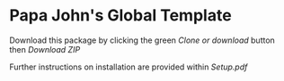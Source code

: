 # Papa John's Global Template

Download this package by clicking the green *Clone or download* button then *Download ZIP*

Further instructions on installation are provided within *Setup.pdf*